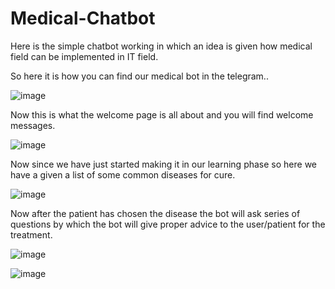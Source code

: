 # Medical-Chatbot

Here is the simple chatbot working in which an idea is given how medical field can be implemented in IT field.

So here it is how you can find our medical bot in the telegram..

![image](https://user-images.githubusercontent.com/72338309/200110102-a6c548fd-c926-40ad-b378-ddbc013fb5b8.png)

Now this is what the welcome page is all about and you will find welcome messages.

![image](https://user-images.githubusercontent.com/72338309/200110128-49a991e1-3253-421c-95e1-486080534bb3.png)

Now since we have just started making it in our learning phase so here we have a given a list of some common diseases for cure.

![image](https://user-images.githubusercontent.com/72338309/200110239-3dac17e9-52f3-4354-8fca-7360cb6d3d0b.png)

Now after the patient has chosen the disease the bot will ask series of questions by which the bot will give proper advice to the user/patient for the treatment.

![image](https://user-images.githubusercontent.com/72338309/200110292-d0ea298f-4648-418d-a3fa-26427520fe3d.png)

![image](https://user-images.githubusercontent.com/72338309/200110322-3d865125-804c-42ed-aa95-f5376f998866.png)
